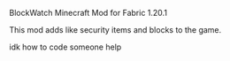 BlockWatch Minecraft Mod for Fabric 1.20.1

This mod adds like security items and blocks to the game.

idk how to code someone help
